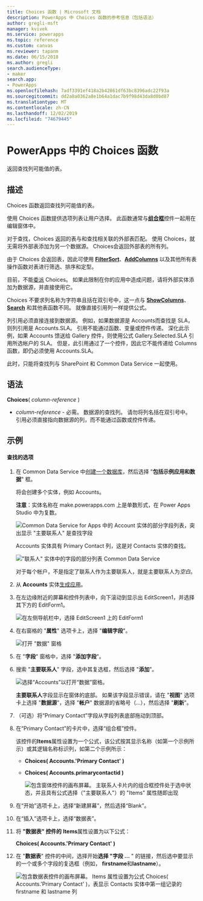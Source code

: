 ```yaml
---
title: Choices 函数 | Microsoft 文档
description: PowerApps 中 Choices 函数的参考信息（包括语法）
author: gregli-msft
manager: kvivek
ms.service: powerapps
ms.topic: reference
ms.custom: canvas
ms.reviewer: tapanm
ms.date: 06/15/2018
ms.author: gregli
search.audienceType:
- maker
search.app:
- PowerApps
ms.openlocfilehash: 7adf3391ef418a2b42861df63bc8396adc22f93a
ms.sourcegitcommit: dd2a8a0362a8e1b64a1dac7b9f98d43da8d0bd87
ms.translationtype: MT
ms.contentlocale: zh-CN
ms.lasthandoff: 12/02/2019
ms.locfileid: "74679445"
---
```

# <a name="choices-function-in-powerapps"></a>PowerApps 中的 Choices 函数
返回查找列可能值的表。

## <a name="description"></a>描述
Choices 函数返回查找列可能值的表。  

使用 Choices 函数提供选项列表让用户选择。 此函数通常与[**组合框**](../controls/control-combo-box.md)控件一起用在编辑窗体中。

对于查找，Choices 返回的表与和查找相关联的外部表匹配。 使用 Choices，就无需将外部表添加为另一个数据源。 Choices会返回外部表的所有列。

由于 Choices 会返回表，因此可使用 [**Filter**](function-filter-lookup.md)[**Sort**](function-sort.md)、[**AddColumns**](function-table-shaping.md) 以及其他所有表操作函数对表进行筛选、排序和定型。 

目前，不能[委派](../delegation-overview.md) Choices。 如果此限制在你的应用中造成问题，请将外部实体添加为数据源，并直接使用它。 

Choices 不要求列名称为字符串且括在双引号中，这一点与 [**ShowColumns**](function-table-shaping.md)、[**Search**](function-filter-lookup.md) 和其他表函数不同。 就像直接引用列一样提供公式。

列引用必须直接连接到数据源。 例如，如果数据源是 Accounts而查找是 SLA，则列引用是 Accounts.SLA。 引用不能通过函数、变量或控件传递。 深化此示例，如果 Accounts 馈送给 Gallery 控件，则使用公式 Gallery.Selected.SLA 引用所选帐户的 SLA。 但是，此引用通过了一个控件，因此它不能传递给 Columns 函数，即仍必须使用 Accounts.SLA。

此时，只能将查找列与 SharePoint 和 Common Data Service 一起使用。

## <a name="syntax"></a>语法
**Choices**( *column-reference* )

* *column-reference* - 必需。  数据源的查找列。 请勿将列名括在双引号中。 引用必须直接指向数据源的列，而不能通过函数或控件传递。

## <a name="examples"></a>示例

#### <a name="choices-for-a-lookup"></a>查找的选项

1. 在 Common Data Service 中[创建一个数据库](../../../administrator/create-database.md)，然后选择 "**包括示例应用和数据**" 框。

    将会创建多个实体，例如 Accounts。

    **注意**：实体名称在 make.powerapps.com 上是单数形式，在 Power Apps Studio 中为复数。

    ![Common Data Service for Apps 中的 Account 实体的部分字段列表，突出显示 "主要联系人" 是查找字段](media/function-choices/entity-account.png)

    Accounts 实体具有 Primary Contact 列，这是对 Contacts 实体的查找。  

    !["联系人" 实体中的字段的部分列表 Common Data Service](media/function-choices/entity-contact.png)

    对于每个帐户，不是指定了联系人作为主要联系人，就是主要联系人为*空白*。

1. 从 **Accounts** 实体[生成应用](../data-platform-create-app.md)。

1. 在左边缘附近的屏幕和控件列表中，向下滚动到显示出 EditScreen1，并选择其下方的 EditForm1。

    ![在左侧导航栏中，选择 EditScreen1 上的 EditForm1](media/function-choices/select-editform.png)

1. 在右窗格的 "**属性**" 选项卡上，选择 "**编辑字段**"。

    ![打开 "数据" 窗格](media/function-choices/open-data-pane.png)

1. 在 "**字段**" 窗格中，选择 "**添加字段**"。

1. 搜索 "**主要联系人**" 字段，选中其复选框，然后选择 "**添加**"。

    ![选择“Accounts”以打开“数据”窗格。](media/function-choices/field-list.png)

    **主要联系人**字段显示在窗体的底部。 如果该字段显示错误，请在 "**视图**" 选项卡上选择 "**数据源**"，选择 "**帐户**" 数据源的省略号（...），然后选择 "**刷新**"。

1. （可选）将“Primary Contact”字段从字段列表底部拖动到顶部。

1. 在“Primary Contact”的卡片中，选择“组合框”控件。

    该控件的**Items**属性设置为一个公式，该公式按其显示名称（如第一个示例所示）或其逻辑名称标识列，如第二个示例所示：

   - **Choices( Accounts.'Primary Contact' )**
   - **Choices( Accounts.primarycontactid )**

     ![包含窗体控件的画布屏幕。 主联系人卡片内的组合框控件处于选中状态，并且具有公式选择（"主要联系人"）的 "Items" 属性随即出现](media/function-choices/accounts-primary-contact.png)

1. 在“开始”选项卡上，选择“新建屏幕”，然后选择“Blank”。

1. 在“插入”选项卡上，选择“数据表”。

1. 将 **"数据表" 控件的** **Items**属性设置为以下公式：

     **Choices( Accounts.'Primary Contact' )**

1. 在 "**数据表**" 控件的中间，选择开始**选择 "字段 ...** " 的链接，然后选中要显示的一个或多个字段的复选框（例如， **firstname**和**lastname**）。

     ![包含数据表控件的画布屏幕。 Items 属性设置为公式 Choices( Accounts.'Primary Contact' )，表显示 Contacts 实体中第一组记录的 firstname 和 lastname 列](media/function-choices/full-accounts-pc.png)